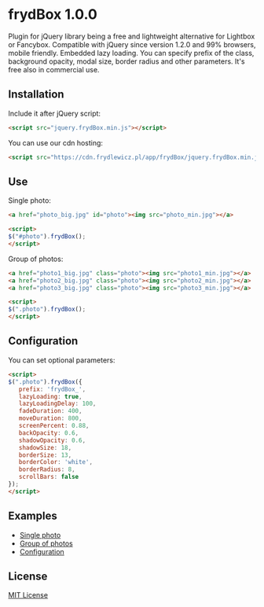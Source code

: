 # frydBox 1.0.0
Plugin for jQuery library being a free and lightweight alternative for Lightbox or Fancybox. Compatible with jQuery since version 1.2.0 and 99% browsers, mobile friendly. Embedded lazy loading. You can specify prefix of the class, background opacity, modal size, border radius and other parameters. It's free also in commercial use.

## Installation
Include it after jQuery script:
```html
<script src="jquery.frydBox.min.js"></script>
```
You can use our cdn hosting:
```html
<script src="https://cdn.frydlewicz.pl/app/frydBox/jquery.frydBox.min.js"></script>
```

## Use
Single photo:
```html
<a href="photo_big.jpg" id="photo"><img src="photo_min.jpg"></a>
```
```html
<script>
$("#photo").frydBox();
</script>
```

Group of photos:
```html
<a href="photo1_big.jpg" class="photo"><img src="photo1_min.jpg"></a>
<a href="photo2_big.jpg" class="photo"><img src="photo2_min.jpg"></a>
<a href="photo3_big.jpg" class="photo"><img src="photo3_min.jpg"></a>
```
```html
<script>
$(".photo").frydBox();
</script>
```

## Configuration
You can set optional parameters:
```html
<script>
$(".photo").frydBox({
   prefix: 'frydBox_',
   lazyLoading: true,
   lazyLoadingDelay: 100,
   fadeDuration: 400,
   moveDuration: 800,
   screenPercent: 0.88,
   backOpacity: 0.6,
   shadowOpacity: 0.6,
   shadowSize: 18,
   borderSize: 13,
   borderColor: 'white',
   borderRadius: 8,
   scrollBars: false
});
</script>
```

## Examples
* [Single photo](https://frydlewicz.pl/app/frydBox/examples/single.html)
* [Group of photos](https://frydlewicz.pl/app/frydBox/examples/group.html)
* [Configuration](https://frydlewicz.pl/app/frydBox/examples/conf.html)

## License
[MIT License](LICENSE.txt)
